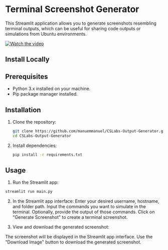 # Terminal Screenshot Generator

This Streamlit application allows you to generate screenshots resembling terminal outputs, which can be useful for sharing code outputs or simulations from Ubuntu environments.

[![Watch the video](https://github.com/manuemmanuel/CSLabs-Output-Generator/blob/main/examples/screenshot.jpeg)](https://github.com/manuemmanuel/CSLabs-Output-Generator/blob/main/examples/example.mp4)

## Install Locally
## Prerequisites

- Python 3.x installed on your machine.
- Pip package manager installed.

## Installation

1. Clone the repository:

   ```bash
   git clone https://github.com/manuemmanuel/CSLabs-Output-Generator.git
   cd CSLabs-Output-Generator
2. Install dependencies:
 
   ```bash
   pip install -r requirements.txt
   ```
   
## Usage
1. Run the Streamlit app:
```bash
streamlit run main.py
```
2. In the Streamlit app interface:
Enter your desired username, hostname, and folder path.
Input the commands you want to simulate in the terminal.
Optionally, provide the output of those commands.
Click on "Generate Screenshot" to create a terminal screenshot.

3. View and download the generated screenshot:

The screenshot will be displayed in the Streamlit app interface.
Use the "Download Image" button to download the generated screenshot.


